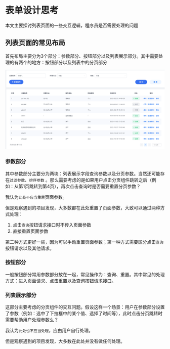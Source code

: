 # 表单设计思考

本文主要探讨列表页面的一些交互逻辑，程序员是否需要处理的问题

## 列表页面的常见布局

首先布局主要分为3个部分：参数部分、按钮部分以及列表展示部分。其中需要处理的有两个的地方：按钮部分以及列表中的分页部分

![img.png](/imgs/problems/table-layout.png)

### 参数部分

其中参数部分主要分为两块：列表展示字段查询参数以及分页参数。当然还可能存在`过滤参数`、`排序参数`
。那么需要考虑的是如果用户点击分页组件跳转之后（例如：从第1页跳转到第4页），再次点击查询时是否需要重置分页参数？

我认为`此处不应当重置`页面参数。

但是观察遇到的项目发现，大多数都在此处重置了页面参数，大致可以通过两种方式处理：

1. 点击`查询`按钮请求接口时不传入页面参数
2. 直接重置页面参数

第二种方式更好一些，因为可以手动重置页面参数；第一种方式需要区分点击`查询`按钮请求以及其他请求。

### 按钮部分

一般按钮部分常用参数部分放在一起，常见操作为：查询、重置。其中常见的处理方式：进入页面请求、点击重置以及查询按钮请求接口。

### 列表展示部分

这部分主要考虑的分页组件的交互问题。假设这样一个场景：用户在参数部分设置了参数（例如：选中了下拉框中的某个值、选择了时间等），此时点击分页跳转时需要帮助用户处理参数么？

我认为`此处也不应当处理`，应由用户自行处理。

但是观察遇到的项目发现，大多数在此处并没有做任何处理。



